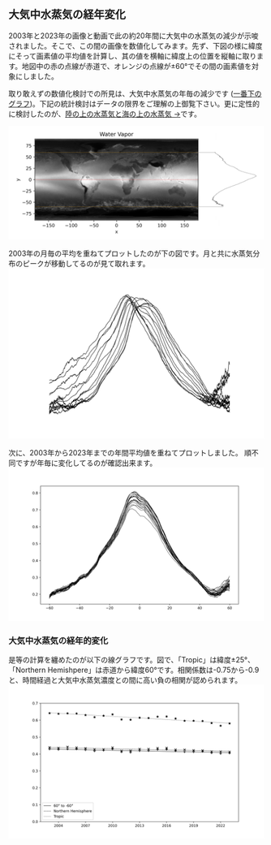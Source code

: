 ## 大気中水蒸気の経年変化
2003年と2023年の画像と動画で此の約20年間に大気中の水蒸気の減少が示唆されました。そこで、この間の画像を数値化してみます。先ず、下図の様に緯度にそって画素値の平均値を計算し、其の値を横軸に緯度上の位置を縦軸に取ります。地図中の赤の点線が赤道で、オレンジの点線が±60°でその間の画素値を対象にしました。

取り敢えずの数値化検討での所見は、大気中水蒸気の年毎の減少です ([一番下のグラフ](#大気中水蒸気の経年的変化))。下記の統計検討はデータの限界をご理解の上御覧下さい。更に定性的に検討したのが、[陸の上の水蒸気と海の上の水蒸気 ->](Land&Sea.md)です。

![](Images/map_reshape.png)

2003年の月毎の平均を重ねてプロットしたのが下の図です。月と共に水蒸気分布のピークが移動してるのが見て取れます。  
![](Images/months.png)

次に、2003年から2023年までの年間平均値を重ねてプロットしました。 順不同ですが年毎に変化してるのが確認出来ます。   
![](Images/years.png)

### 大気中水蒸気の経年的変化

是等の計算を纏めたのが以下の線グラフです。図で、「Tropic」は緯度±25°、「Northern Hemishpere」は赤道から緯度60°です。相関係数は-0.75から-0.9と、時間経過と大気中水蒸気濃度との間に高い負の相関が認められます。
![](Images/plot-year.png)
